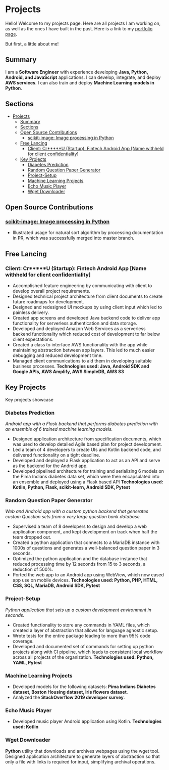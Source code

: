 # Projects

Hello! Welcome to my projects page. Here are all projects I am working on, as well as the ones I have built in the past. Here is a link to my [portfolio page](index.html).

But first, a little about me!

## Summary

I am a **Software Engineer** with experience developing **Java, Python, Android, and JavaScript** applications. I can develop, integrate, and deploy **AWS services**. I can also train and deploy **Machine Learning models in Python**.

## Sections

- [Projects](#projects)
  - [Summary](#summary)
  - [Sections](#sections)
  - [Open Source Contributions](#open-source-contributions)
    - [scikit-image: Image processing in Python](#scikit-image-image-processing-in-python)
  - [Free Lancing](#free-lancing)
    - [Client: Cr*****U (Startup): Fintech Android App [Name withheld for client confidentiality]](#client-cru-startup-fintech-android-app-name-withheld-for-client-confidentiality)
  - [Key Projects](#key-projects)
    - [Diabetes Prediction](#diabetes-prediction)
    - [Random Question Paper Generator](#random-question-paper-generator)
    - [Project-Setup](#project-setup)
    - [Machine Learning Projects](#machine-learning-projects)
    - [Echo Music Player](#echo-music-player)
    - [Wget Downloader](#wget-downloader)

## Open Source Contributions

### [scikit-image: Image processing in Python](https://github.com/scikit-image/scikit-image/pull/4599)

- Illustrated usage for natural sort algorithm by processing documentation in PR, which was successfully merged into master branch.

## Free Lancing

### Client: Cr*****U (Startup): Fintech Android App [Name withheld for client confidentiality]

- Accomplished feature engineering by communicating with client to develop overall project requirements.
- Designed technical project architecture from client documents to create future roadmaps for development.
- Designed and redesigned UI mockups by using client input which led to painless delivery.
- Created app screens and developed Java backend code to deliver app functionality for serverless authentication and data storage.
- Developed and deployed Amazon Web Services as a serverless backend functionality which reduced cost of development to far below client expectations.
- Created a class to interface AWS functionality with the app while maintaining abstraction between app layers. This led to much easier debugging and reduced development time.
- Managed client communications to aid them in developing suitable business processes.
**Technologies used: Java, Android SDK and Google APIs, AWS Amplify, AWS SimpleDB, AWS S3**

## Key Projects

Key projects showcase

### Diabetes Prediction

*Android app with a Flask backend that performs diabetes prediction with an ensemble of 6 trained machine learning models.*

- Designed application architecture from specification documents, which was used to develop detailed Agile based plan for project development.
- Led a team of 4 developers to create UIs and Kotlin backend code, and delivered functionality on a tight deadline.
- Developed and deployed a Flask application to act as an API and serve as the backend for the Android app.
- Developed pipelined architecture for training and serializing 6 models on the Pima Indians diabetes data set, which were then encapsulated into an ensemble and deployed using a Flask based API
**Technologies used: Kotlin, Python, Flask, scikit-learn, Android SDK, Pytest**

### Random Question Paper Generator

*Web and Android app with a custom python backend that generates custom Question sets from a very large question bank database.*

- Supervised a team of 8 developers to design and develop a web application component, and kept development on track when half the team dropped out.
- Created a python application that connects to a MariaDB instance with 1000s of questions and generates a well-balanced question paper in 3 seconds.
- Optimized the python application and the database instance that reduced processing time by 12 seconds from 15 to 3 seconds, a reduction of 500%.
- Ported the web app to an Android app using WebView, which now eased app use on mobile devices.
**Technologies used: Python, PHP, HTML, CSS, SQL, MariaDB, Android SDK, Pytest**

### Project-Setup

*Python application that sets up a custom development environment in seconds.*

- Created functionality to store any commands in YAML files, which created a layer of abstraction that allows for language agnostic setup.
- Wrote tests for the entire package leading to more than 95% code coverage.
- Developed and documented set of commands for setting up python projects along with CI pipeline, which leads to consistent local workflow across all projects of the organization.
**Technologies used: Python, YAML, Pytest**

### Machine Learning Projects

- Developed models for the following datasets: **Pima Indians Diabetes dataset, Boston Housing dataset, Iris flowers dataset**.
- Analyzed the **StackOverflow 2019 developer survey**.

### Echo Music Player

- Developed music player Android application using Kotlin.
**Technologies used: Kotlin**

### Wget Downloader

**Python** utility that downloads and archives webpages using the wget tool. Designed application architecture to generate layers of abstraction so that only a file with links is required for input, simplifying archival operations.
